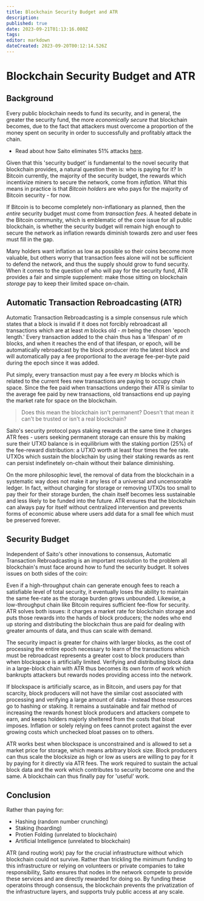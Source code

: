 ```yaml
---
title: Blockchain Security Budget and ATR
description: 
published: true
date: 2023-09-21T01:13:16.080Z
tags: 
editor: markdown
dateCreated: 2023-09-20T00:12:14.526Z
---
```


# Blockchain Security Budget and ATR

## Background

Every public blockchain needs to fund its security, and in general, the greater the security fund, the more *economically secure* that blockchain becomes, due to the fact that attackers must overcome a proportion of the money spent on security in order to successfully and profitably attack the chain.

- Read about how Saito eliminates 51% attacks [here](/consensus/majoritarian-attacks).

Given that this 'security budget' is fundamental to the novel security that blockchain provides, a natural question then is: who is paying for it? In Bitcoin currently, the majority of the security budget, the rewards which incentivize miners to secure the network, come from *inflation.* What this means in practice is that *Bitcoin holders* are who pays for the majority of Bitcoin security - for now.

If Bitcoin is to become completely non-inflationary as planned, then the *entire* security budget must come from *transaction fees*. A heated debate in the Bitcoin community, which is emblematic of the core issue for all public blockchain, is whether the security budget will remain high enough to secure the network as inflation rewards diminish towards zero and user fees must fill in the gap.

Many holders want inflation as low as possible so their coins become more valuable, but others worry that transaction fees alone will not be sufficient to defend the network, and thus the supply should grow to fund security. When it comes to the question of who will pay for the security fund, ATR provides a fair and simple supplement: make those sitting on blockchain *storage* pay to keep their limited space on-chain.

## Automatic Transaction Rebroadcasting (ATR)

Automatic Transaction Rebroadcasting is a simple consensus rule which states that a block is invalid if it does not forcibly rebroadcast all transactions which are at least $m$ blocks old - $m$ being the chosen 'epoch length.' Every transaction added to the chain thus has a 'lifespan' of $m$ blocks, and when it reaches the end of that lifespan, or epoch, will be automatically rebroadcast by the block producer into the latest block and will automatically pay a fee proportional to the average fee-per-byte paid during the epoch since it was added.

Put simply, every transaction must pay a fee every $m$ blocks which is related to the current fees new transactions are paying to occupy chain space. Since the fee paid when transactions undergo their ATR is similar to the average fee paid by new transactions, old transactions end up paying the market rate for space on the blockchain.

> Does this mean the blockchain isn't permanent? Doesn't that mean it can't be trusted or isn't a real blockchain?

Saito's security protocol pays staking rewards at the same time it charges ATR fees - users seeking permanent storage can ensure this by making sure their UTXO balance is in equilibrium with the staking portion (25%) of the fee-reward  distribution: a UTXO worth at least four times the fee rate. UTXOs which sustain the blockchain by using their staking rewards as rent can persist indefinetely on-chain without their balance diminishing.

On the more philosophic level, the removal of data from the blockchain in a systematic way does not make it any less of a universal and uncensorable ledger. In fact, without charging for storage or removing UTXOs too small to pay their for their storage burden, the chain itself becomes less sustainable and less likely to be funded into the future. ATR ensures that the blockchain can always pay for itself without centralized intervention and prevents forms of economic abuse where users add data for a small fee which must be preserved forever.

## Security Budget

Independent of Saito's other innovations to consensus, Automatic Transaction Rebroadcasting is an important resolution to the problem all blockchain's must face around how to fund the security budget. It solves issues on both sides of the coin:

Even if a high-throughput chain can generate enough fees to reach a satisfiable level of total security, it eventually loses the ability to maintain the same fee-rate as the storage burden grows unbounded. Likewise, a low-throughput chain like Bitcoin requires sufficient fee-flow for security. ATR solves both issues: it charges a market rate for blockchain storage and puts those rewards into the hands of block producers; the nodes who end up storing and distributing the blockchain thus are paid for dealing with greater amounts of data, and thus can scale with demand.

The security impact is greater for chains with larger blocks, as the cost of processing the entire epoch necessary to learn of the transactions which must be rebroadcast represents a greater cost to block producers than when blockspace is artificially limited. Verifying and distributing block data in a large-block chain with ATR thus becomes its own form of work which bankrupts attackers but rewards nodes providing access into the network.

If blockspace is artificially scarce, as in Bitcoin, and users pay for that scarcity, block producers will not have the similar cost associated with processing and verifying a large amount of data - instead those resources go to hashing or staking. It remains a sustainable and fair method of increasing the rewards honest block producers and attackers compete to earn, and keeps holders majorly sheltered from the costs that bloat imposes. Inflation or solely relying on fees cannot protect against the ever growing costs which unchecked bloat passes on to others.

ATR works best when blockspace is unconstrained and is allowed to set a market price for storage, which means arbitrary block size. Block producers can thus scale the blocksize as high or low as users are willing to pay for it by paying for it directly via ATR fees. The work required to sustain the actual block data and the work which contributes to security become one and the same. A blockchain can thus finally pay for 'useful' work.


## Conclusion

Rather than paying for:

* Hashing (random number crunching)
* Staking (hoarding)
* Protien Folding (unrelated to blockchain)
* Artificial Intelligence (unrelated to blockchain)

ATR (and routing work) pay for the crucial infrastructure without which blockchain could not survive. Rather than trickling the minimum funding to this infrastructure or relying on volunteers or private companies to take responsibility, Saito ensures that nodes in the network compete to provide these services and are directly rewarded for doing so. By funding these operatoins through consensus, the blockchain prevents the privatization of the infrastructure layers, and supports truly public access at any scale.